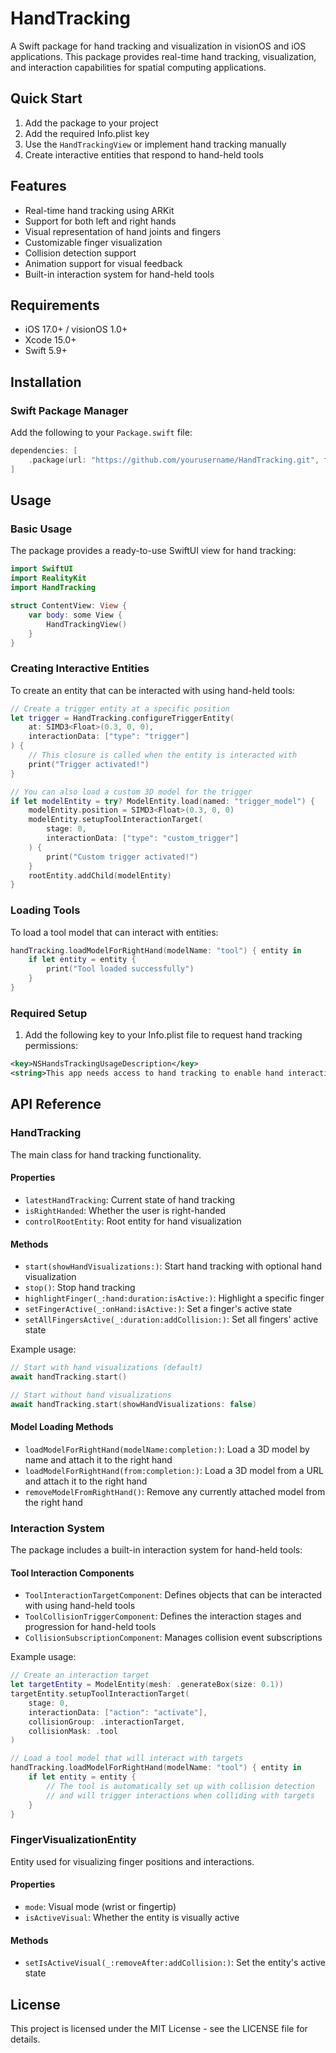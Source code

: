 # HandTracking

A Swift package for hand tracking and visualization in visionOS and iOS applications. This package provides real-time hand tracking, visualization, and interaction capabilities for spatial computing applications.

## Quick Start

1. Add the package to your project
2. Add the required Info.plist key
3. Use the `HandTrackingView` or implement hand tracking manually
4. Create interactive entities that respond to hand-held tools

## Features

- Real-time hand tracking using ARKit
- Support for both left and right hands
- Visual representation of hand joints and fingers
- Customizable finger visualization
- Collision detection support
- Animation support for visual feedback
- Built-in interaction system for hand-held tools

## Requirements

- iOS 17.0+ / visionOS 1.0+
- Xcode 15.0+
- Swift 5.9+

## Installation

### Swift Package Manager

Add the following to your `Package.swift` file:

```swift
dependencies: [
    .package(url: "https://github.com/yourusername/HandTracking.git", from: "1.0.0")
]
```

## Usage

### Basic Usage

The package provides a ready-to-use SwiftUI view for hand tracking:

```swift
import SwiftUI
import RealityKit
import HandTracking

struct ContentView: View {
    var body: some View {
        HandTrackingView()
    }
}
```

### Creating Interactive Entities

To create an entity that can be interacted with using hand-held tools:

```swift
// Create a trigger entity at a specific position
let trigger = HandTracking.configureTriggerEntity(
    at: SIMD3<Float>(0.3, 0, 0),
    interactionData: ["type": "trigger"]
) {
    // This closure is called when the entity is interacted with
    print("Trigger activated!")
}

// You can also load a custom 3D model for the trigger
if let modelEntity = try? ModelEntity.load(named: "trigger_model") {
    modelEntity.position = SIMD3<Float>(0.3, 0, 0)
    modelEntity.setupToolInteractionTarget(
        stage: 0,
        interactionData: ["type": "custom_trigger"]
    ) {
        print("Custom trigger activated!")
    }
    rootEntity.addChild(modelEntity)
}
```

### Loading Tools

To load a tool model that can interact with entities:

```swift
handTracking.loadModelForRightHand(modelName: "tool") { entity in
    if let entity = entity {
        print("Tool loaded successfully")
    }
}
```

### Required Setup

1. Add the following key to your Info.plist file to request hand tracking permissions:
```xml
<key>NSHandsTrackingUsageDescription</key>
<string>This app needs access to hand tracking to enable hand interaction features.</string>
```

## API Reference

### HandTracking

The main class for hand tracking functionality.

#### Properties

- `latestHandTracking`: Current state of hand tracking
- `isRightHanded`: Whether the user is right-handed
- `controlRootEntity`: Root entity for hand visualization

#### Methods

- `start(showHandVisualizations:)`: Start hand tracking with optional hand visualization
- `stop()`: Stop hand tracking
- `highlightFinger(_:hand:duration:isActive:)`: Highlight a specific finger
- `setFingerActive(_:onHand:isActive:)`: Set a finger's active state
- `setAllFingersActive(_:duration:addCollision:)`: Set all fingers' active state

Example usage:
```swift
// Start with hand visualizations (default)
await handTracking.start()

// Start without hand visualizations
await handTracking.start(showHandVisualizations: false)
```

#### Model Loading Methods

- `loadModelForRightHand(modelName:completion:)`: Load a 3D model by name and attach it to the right hand
- `loadModelForRightHand(from:completion:)`: Load a 3D model from a URL and attach it to the right hand
- `removeModelFromRightHand()`: Remove any currently attached model from the right hand

### Interaction System

The package includes a built-in interaction system for hand-held tools:

#### Tool Interaction Components

- `ToolInteractionTargetComponent`: Defines objects that can be interacted with using hand-held tools
- `ToolCollisionTriggerComponent`: Defines the interaction stages and progression for hand-held tools
- `CollisionSubscriptionComponent`: Manages collision event subscriptions

Example usage:
```swift
// Create an interaction target
let targetEntity = ModelEntity(mesh: .generateBox(size: 0.1))
targetEntity.setupToolInteractionTarget(
    stage: 0,
    interactionData: ["action": "activate"],
    collisionGroup: .interactionTarget,
    collisionMask: .tool
)

// Load a tool model that will interact with targets
handTracking.loadModelForRightHand(modelName: "tool") { entity in
    if let entity = entity {
        // The tool is automatically set up with collision detection
        // and will trigger interactions when colliding with targets
    }
}
```

### FingerVisualizationEntity

Entity used for visualizing finger positions and interactions.

#### Properties

- `mode`: Visual mode (wrist or fingertip)
- `isActiveVisual`: Whether the entity is visually active

#### Methods

- `setIsActiveVisual(_:removeAfter:addCollision:)`: Set the entity's active state

## License

This project is licensed under the MIT License - see the LICENSE file for details. 